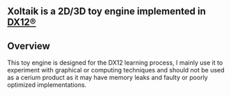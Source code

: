   ##               Xoltaik is a 2D/3D toy engine implemented in [DX12®]([]())
  
</h1>


  ##              



## Overview
This toy engine is designed for the DX12 learning process, I mainly use it to experiment with graphical or computing techniques and should not be used as a cerium product as it may have memory leaks and faulty or poorly optimized implementations.
